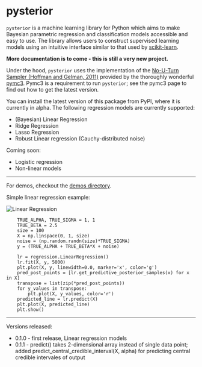 # pysterior

`pysterior` is a machine learning library for Python which aims to make Bayesian parametric regression and classification models accessible and easy to use. The library allows users to construct supervised learning models using an intuitive interface similar to that used by [scikit-learn](https://github.com/scikit-learn/scikit-learn).

**More documentation is to come - this is still a very new project.**

Under the hood, `pysterior` uses the implementation of the [No-U-Turn Sampler (Hoffman and Gelman, 2011)](http://arxiv.org/abs/1111.4246) provided by the thoroughly wonderful [pymc3](https://github.com/pymc-devs/pymc3). Pymc3 is a requirement to run `pysterior`; see the pymc3 page to find out how to get the latest version.

You can install the latest version of this package from PyPI, where it is currently in alpha. The following regression models are currently supported:
* (Bayesian) Linear Regression
* Ridge Regression
* Lasso Regression
* Robust Linear regression (Cauchy-distributed noise)

Coming soon:
* Logistic regression
* Non-linear models

---------------------------------

For demos, checkout the [demos directory](https://github.com/lmc2179/pysterior/tree/master/pysterior/demo).

Simple linear regression example:

![Linear Regression](https://raw.githubusercontent.com/lmc2179/pysterior/master/pysterior/demo/simple_linear_regression.png)


```
    TRUE_ALPHA, TRUE_SIGMA = 1, 1
    TRUE_BETA = 2.5
    size = 100
    X = np.linspace(0, 1, size)
    noise = (np.random.randn(size)*TRUE_SIGMA)
    y = (TRUE_ALPHA + TRUE_BETA*X + noise)
    
    lr = regression.LinearRegression()
    lr.fit(X, y, 5000)
    plt.plot(X, y, linewidth=0.0, marker='x', color='g')
    pred_post_points = [lr.get_predictive_posterior_samples(x) for x in X]
    transpose = list(zip(*pred_post_points))
    for y_values in transpose:
        plt.plot(X, y_values, color='r')
    predicted_line = lr.predict(X)
    plt.plot(X, predicted_line)
    plt.show()
```

---------------------------------

Versions released:
* 0.1.0 - first release, Linear regression models
* 0.1.1 - predict() takes 2-dimensional array instead of single data point; added predict_central_credible_interval(X, alpha) for predicting central credible intervales of output
